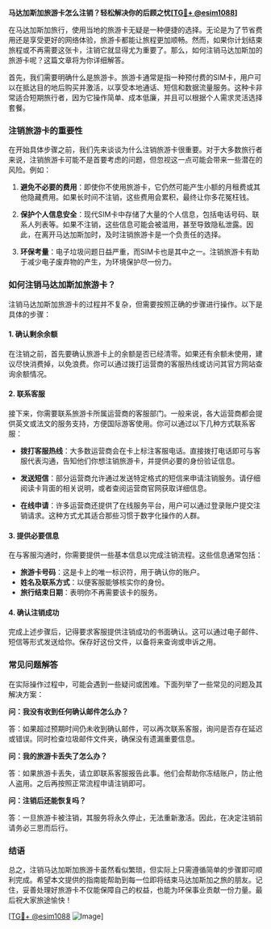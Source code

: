 **马达加斯加旅游卡怎么注销？轻松解决你的后顾之忧[[TG💪+ @esim1088](https://t.me/s/esim1088)]**

在马达加斯加旅行，使用当地的旅游卡无疑是一种便捷的选择。无论是为了节省费用还是享受更好的网络体验，旅游卡都能让旅程更加顺畅。然而，如果你计划结束旅程或不再需要这张卡，注销它就显得尤为重要了。那么，如何注销马达加斯加的旅游卡呢？这篇文章将为你详细解答。

首先，我们需要明确什么是旅游卡。旅游卡通常是指一种预付费的SIM卡，用户可以在抵达目的地后购买并激活，以享受本地通话、短信和数据流量服务。这种卡非常适合短期旅行者，因为它操作简单、成本低廉，并且可以根据个人需求灵活选择套餐。

### 注销旅游卡的重要性

在开始具体步骤之前，我们先来谈谈为什么注销旅游卡很重要。对于大多数旅行者来说，注销旅游卡可能不是首要考虑的问题，但忽视这一点可能会带来一些潜在的风险。例如：

1. **避免不必要的费用**：即使你不使用旅游卡，它仍然可能产生小额的月租费或其他隐藏费用。如果长时间不注销，这些费用会累积，最终让你多花冤枉钱。
   
2. **保护个人信息安全**：现代SIM卡中存储了大量的个人信息，包括电话号码、联系人列表等。如果不注销，这些信息可能会被滥用，甚至导致隐私泄露。因此，在离开马达加斯加时，及时注销旅游卡是一个负责任的选择。

3. **环保考量**：电子垃圾问题日益严重，而SIM卡也是其中之一。注销旅游卡有助于减少电子废弃物的产生，为环境保护尽一份力。

### 如何注销马达加斯加旅游卡？

注销马达加斯加旅游卡的过程并不复杂，但需要按照正确的步骤进行操作。以下是具体的步骤：

#### 1. 确认剩余余额

在注销之前，首先要确认旅游卡上的余额是否已经清零。如果还有余额未使用，建议尽快消费掉，以免浪费。你可以通过拨打运营商的客服热线或访问其官方网站查询余额情况。

#### 2. 联系客服

接下来，你需要联系旅游卡所属运营商的客服部门。一般来说，各大运营商都会提供英文或法文的服务支持，方便国际游客使用。你可以通过以下几种方式联系客服：

- **拨打客服热线**：大多数运营商会在卡上标注客服电话。直接拨打电话即可与客服代表沟通，告知他们你想注销旅游卡，并提供必要的身份验证信息。
  
- **发送短信**：部分运营商允许通过发送特定格式的短信来申请注销服务。请仔细阅读卡背面的相关说明，或者查阅运营商官网获取详细信息。

- **在线申请**：许多运营商还提供了在线服务平台，用户可以通过登录账户提交注销请求。这种方式尤其适合那些习惯于数字化操作的人群。

#### 3. 提供必要信息

在与客服沟通时，你需要提供一些基本信息以完成注销流程。这些信息通常包括：

- **旅游卡号码**：这是卡上的唯一标识符，用于确认你的账户。
- **姓名及联系方式**：以便客服能够核实你的身份。
- **旅行结束日期**：表明你不再需要该卡的服务。

#### 4. 确认注销成功

完成上述步骤后，记得要求客服提供注销成功的书面确认。这可以通过电子邮件、短信等形式发送给你。保存好这份文件，以备将来查询或申诉之用。

### 常见问题解答

在实际操作过程中，可能会遇到一些疑问或困难。下面列举了一些常见的问题及其解决方案：

**问：我没有收到任何确认邮件怎么办？**

答：如果超过预期时间仍未收到确认邮件，可以再次联系客服，询问是否存在延迟或错误。同时检查垃圾邮件文件夹，确保没有遗漏重要信息。

**问：我的旅游卡丢失了怎么办？**

答：如果旅游卡丢失，请立即联系客服报告此事。他们会帮助你冻结账户，防止他人盗用。之后再按照正常流程申请注销即可。

**问：注销后还能恢复吗？**

答：一旦旅游卡被注销，其服务将永久停止，无法重新激活。因此，在决定注销前请务必三思而后行。

### 结语

总之，注销马达加斯加旅游卡虽然看似繁琐，但实际上只需遵循简单的步骤即可顺利完成。希望本文提供的指南能帮助到每一位即将结束马达加斯加之旅的朋友。记住，妥善处理好旅游卡不仅能保障自己的权益，也能为环保事业贡献一份力量。最后祝大家旅途愉快！

[[TG💪+ @esim1088](https://t.me/s/esim1088) ![Image](https://i.postimg.cc/4NQfJmqS/Snipaste-2025-05-13-00-14-12.png)]